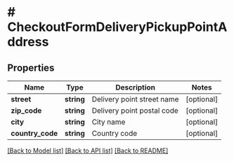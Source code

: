 # # CheckoutFormDeliveryPickupPointAddress

## Properties

Name | Type | Description | Notes
------------ | ------------- | ------------- | -------------
**street** | **string** | Delivery point street name | [optional]
**zip_code** | **string** | Delivery point postal code | [optional]
**city** | **string** | City name | [optional]
**country_code** | **string** | Country code | [optional]

[[Back to Model list]](../../README.md#models) [[Back to API list]](../../README.md#endpoints) [[Back to README]](../../README.md)
